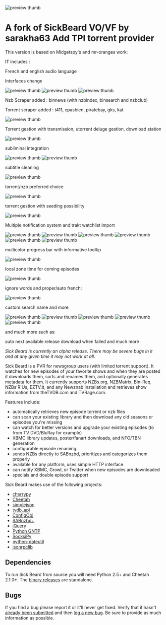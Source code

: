 ![preview thumb](http://i.imgur.com/OeXSAkU.png)

A fork of SickBeard VO/VF by sarakha63
Add TPI torrent provider
=====

This version is based on Midgetspy's and mr-oranges work:

IT includes :

French and english audio language

Interfaces change

![preview thumb](http://i.imgur.com/C6TPDCT.png)
![preview thumb](http://i.imgur.com/2nFcEbZ.png)
![preview thumb](http://i.imgur.com/YvAepaA.png)

Nzb Scraper added : binnews (with nzbindex, binsearch and nzbclub)

Torrent scraper added : t411, cpasbien, piratebay, gks, kat

![preview thumb](http://i.imgur.com/swc1lvx.png)

Torrent gestion with transmission, utorrent deluge gestion, download station

![preview thumb](http://i.imgur.com/K2DoPND.png)

subliminal integration

![preview thumb](http://i.imgur.com/plSD7lP.png)
![preview thumb](http://i.imgur.com/P2yTfpx.png)

subtitle cleaning

![preview thumb](http://i.imgur.com/5kG6d10.png)

torrent/nzb preferred choice

![preview thumb](http://i.imgur.com/1s7n4Lu.png)

torrent gestion with seeding possibility

![preview thumb](http://i.imgur.com/NDKNgLT.png)

Multiple notification system and trakt watchlist import

![preview thumb](http://i.imgur.com/xq3G3UI.png)
![preview thumb](http://i.imgur.com/MMtLuzm.png)
![preview thumb](http://i.imgur.com/N24lVgk.png)
![preview thumb](http://i.imgur.com/zEWzsJJ.png)
![preview thumb](http://i.imgur.com/u6GGX5P.png)
![preview thumb](http://i.imgur.com/uz5Ru1a.png)

multicolor progress bar with informative tooltip

![preview thumb](http://i.imgur.com/IfrAr7b.jpg)

local zone time for coming episodes

![preview thumb](http://i.imgur.com/gbQepiV.jpg)

ignore words and proper/auto french:

![preview thumb](http://i.imgur.com/bnkTqbY.png)

custom search name and more

![preview thumb](http://i.imgur.com/tSAvGcJ.png)
![preview thumb](http://i.imgur.com/5X3Vm5Y.png)
![preview thumb](http://i.imgur.com/axshXXM.png)
![preview thumb](http://i.imgur.com/ukrXA4C.png)
![preview thumb](http://i.imgur.com/ZTOCiRi.png)

and much more such as:

auto next available release download when failed
and much more

*Sick Beard is currently an alpha release. There may be severe bugs in it and at any given time it may not work at all.*

Sick Beard is a PVR for newsgroup users (with limited torrent support). It watches for new episodes of your favorite shows and when they are posted it downloads them, sorts and renames them, and optionally generates metadata for them. It currently supports NZBs.org, NZBMatrix, Bin-Req, NZBs'R'Us, EZTV.it, and any Newznab installation and retrieves show information from theTVDB.com and TVRage.com.

Features include:

* automatically retrieves new episode torrent or nzb files
* can scan your existing library and then download any old seasons or episodes you're missing
* can watch for better versions and upgrade your existing episodes (to from TV DVD/BluRay for example)
* XBMC library updates, poster/fanart downloads, and NFO/TBN generation
* configurable episode renaming
* sends NZBs directly to SABnzbd, prioritizes and categorizes them properly
* available for any platform, uses simple HTTP interface
* can notify XBMC, Growl, or Twitter when new episodes are downloaded
* specials and double episode support


Sick Beard makes use of the following projects:

* [cherrypy][cherrypy]
* [Cheetah][cheetah]
* [simplejson][simplejson]
* [tvdb_api][tvdb_api]
* [ConfigObj][configobj]
* [SABnzbd+][sabnzbd]
* [jQuery][jquery]
* [Python GNTP][pythongntp]
* [SocksiPy][socks]
* [python-dateutil][dateutil]
* [jsonrpclib][jsonrpclib]

## Dependencies

To run Sick Beard from source you will need Python 2.5+ and Cheetah 2.1.0+. The [binary releases][googledownloads] are standalone.

## Bugs

If you find a bug please report it or it'll never get fixed. Verify that it hasn't [already been submitted][googleissues] and then [log a new bug][googlenewissue]. Be sure to provide as much information as possible.

[cherrypy]: http://www.cherrypy.org
[cheetah]: http://www.cheetahtemplate.org/
[simplejson]: http://code.google.com/p/simplejson/ 
[tvdb_api]: http://github.com/dbr/tvdb_api
[configobj]: http://www.voidspace.org.uk/python/configobj.html
[sabnzbd]: http://www.sabnzbd.org/
[jquery]: http://jquery.com
[pythongntp]: http://github.com/kfdm/gntp
[socks]: http://code.google.com/p/socksipy-branch/
[dateutil]: http://labix.org/python-dateutil
[googledownloads]: http://code.google.com/p/sickbeard/downloads/list
[googleissues]: http://code.google.com/p/sickbeard/issues/list
[googlenewissue]: http://code.google.com/p/sickbeard/issues/entry
[jsonrpclib]: https://github.com/joshmarshall/jsonrpclib
